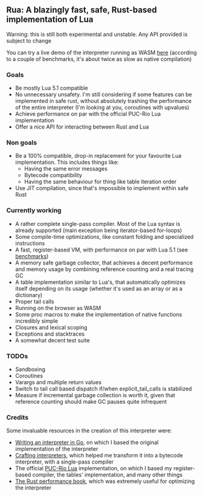 ## Rua: A blazingly fast, safe, Rust-based implementation of Lua

Warning: this is still both experimental and unstable.
Any API provided is subject to change

You can try a live demo of the interpreter running as WASM [here](https://dema.dev/experiments/wasm/rua-explorer/)
(according to a couple of benchmarks, it's about twice as slow as native compilation)

### Goals
- Be mostly Lua 5.1 compatible
- No unnecessary unsafety. I'm still considering if some features can be implemented
in safe rust, without absolutely trashing the performance of the entire interpreter
(I'm looking at you, coroutines with upvalues)
- Achieve performance on par with the official PUC-Rio Lua implementation
- Offer a nice API for interacting between Rust and Lua

### Non goals
- Be a 100% compatible, drop-in replacement for your favourite Lua implementation.
This includes things like:
    - Having the same error messages
    - Bytecode compatibility
    - Having the same behaviour for thing like table iteration order
- Use JIT compilation, since that's impossible to implement within safe Rust

### Currently working
- A rather complete single-pass compiler. Most of the Lua syntax is already supported
  (main exception being iterator-based for-loops)
- Some compile-time optimizations, like constant folding and specialized instructions
- A fast, register-based VM, with performance on par with Lua 5.1 (see [benchmarks](./benchmarks.md))
- A memory safe garbage collector, that achieves a decent performance and memory
usage by combining reference counting and a real tracing GC
- A table implementation similar to Lua's, that automatically optimizes itself
depending on its usage (whether it's used as an array or as a dictionary)
- Proper tail calls
- Running on the browser as WASM
- Some proc macros to make the implementation of native functions incredibly simple
- Closures and lexical scoping
- Exceptions and stacktraces
- A somewhat decent test suite

### TODOs
- Sandboxing
- Coroutines
- Varargs and multiple return values
- Switch to tail call based dispatch if/when explicit_tail_calls is stabilized
- Measure if incremental garbage collection is worth it, given that reference
counting should make GC pauses quite infrequent

### Credits
Some invaluable resources in the creation of this interpreter were:
- [Writing an interpreter in Go](https://interpreterbook.com/), on which I based
the original implementation of the interpreter
- [Crafting interpreters](https://craftinginterpreters.com/), which helped me
transform it into a bytecode interpreter, with a single-pass compiler
- The official [PUC-Rio Lua](https://github.com/lua/lua) implementation, on which I
based my register-based compiler, the tables' implementation, and many other things
- [The Rust performance book](https://nnethercote.github.io/perf-book/), which was
extremely useful for optimizing the interpreter

